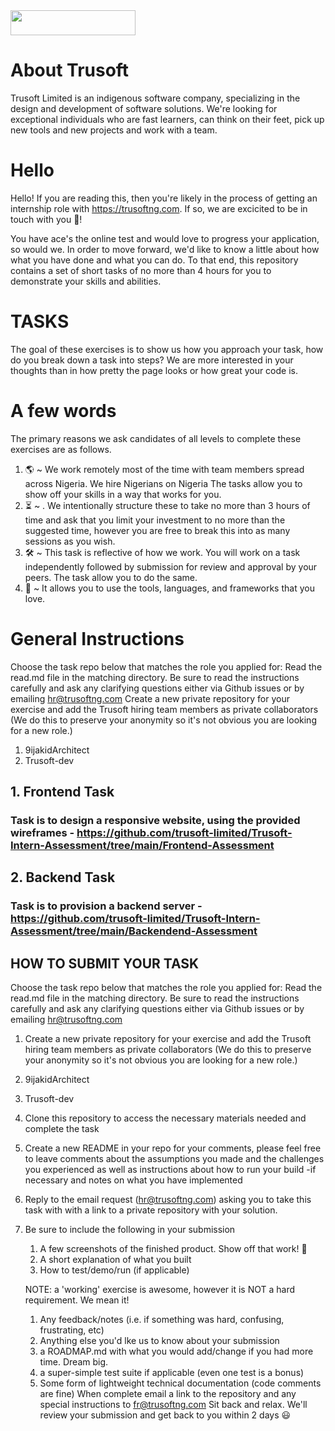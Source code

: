 <img width="200" height="40" src="https://trusoftng.com/wp-content/uploads/2021/06/Trusoft_Logo-removebg-preview.png">

# About Trusoft
Trusoft Limited is an indigenous software company, specializing in the design and development of software solutions.
We're looking for exceptional individuals who are fast learners, can think on their feet, pick up new tools and new projects and work with a team.

# Hello
Hello! If you are reading this, then you're likely in the process of getting an internship role with https://trusoftng.com. If so, we are excicited to be in touch with you 🎉!

You have ace's the online test and would love to progress your application, so would we. 
In order to move forward, we'd like to know a little about how what you have done and what you can do. To that end, this repository contains a set of short tasks of no more than 4 hours for you to demonstrate your skills and abilities.

# TASKS
The goal of these exercises is to show us how you approach your task, how do you break down a task into steps? We are more interested in your thoughts than in how pretty the page looks or how great your code is.

# A few words
The primary reasons we ask candidates of all levels to complete these exercises are as follows.
1. 🌎 ~ We work remotely most of the time with team members spread across Nigeria. We hire Nigerians on Nigeria The tasks allow you to show off your skills in a way that works for you.
2. ⏳ ~ . We intentionally structure these to take no more than 3 hours of time and ask that you limit your investment to no more than the suggested time, however you are free to break this into as many sessions as you wish.
3. 🛠 ~ This task is reflective of how we work. You will work on a task independently followed by submission for review and approval by your peers. The task allow you to do the same.
4. 🧰 ~ It allows you to use the tools, languages, and frameworks that you love.

# General Instructions
Choose the task repo below that matches the role you applied for: 
Read the read.md file in the matching directory. Be sure to read the instructions carefully and ask any clarifying questions either via Github issues or by emailing hr@trusoftng.com
Create a new private repository for your exercise and add the Trusoft hiring team members as private collaborators (We do this to preserve your anonymity so it's not obvious you are looking for a new role.)
1. 9ijakidArchitect
2. Trusoft-dev

## 1. Frontend Task
### Task is to design a responsive website, using the provided wireframes - https://github.com/trusoft-limited/Trusoft-Intern-Assessment/tree/main/Frontend-Assessment


## 2. Backend Task
### Task is to provision a backend server - https://github.com/trusoft-limited/Trusoft-Intern-Assessment/tree/main/Backendend-Assessment


## HOW TO SUBMIT YOUR TASK
Choose the task repo below that matches the role you applied for: 
Read the read.md file in the matching directory. Be sure to read the instructions carefully and ask any clarifying questions either via Github issues or by emailing hr@trusoftng.com
1. Create a new private repository for your exercise and add the Trusoft hiring team members as private collaborators (We do this to preserve your anonymity so it's not obvious you are looking for a new role.)
  1. 9ijakidArchitect
  2. Trusoft-dev
2. Clone this repository to access the necessary materials needed and complete the task
3. Create a new README in your repo for your comments, please feel free to leave comments about the assumptions you made and the challenges you experienced as well as instructions about how to run your build -if necessary and notes on what you have implemented
4. Reply to the email request (hr@trusoftng.com) asking you to take this task with with a link to a private repository with your solution.
5. Be sure to include the following in your submission
    1. A few screenshots of the finished product. Show off that work! 📸
    2. A short explanation of what you built
    3. How to test/demo/run (if applicable)
    
     NOTE: a 'working' exercise is awesome, however it is NOT a hard requirement. We mean it!
      1. Any feedback/notes (i.e. if something was hard, confusing, frustrating, etc)
      2. Anything else you'd lke us to know about your submission
      3. a ROADMAP.md with what you would add/change if you had more time. Dream big.
      4. a super-simple test suite if applicable (even one test is a bonus)
      5. Some form of lightweight technical documentation (code comments are fine)
When complete email a link to the repository and any special instructions to fr@trusoftng.com
Sit back and relax. We'll review your submission and get back to you within 2 days 😃


